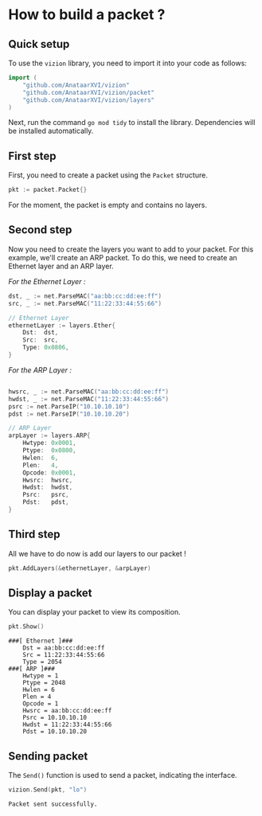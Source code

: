 # How to build a packet ?

## Quick setup

To use the `vizion` library, you need to import it into your code as follows: 

```go
import (
    "github.com/AnataarXVI/vizion"
    "github.com/AnataarXVI/vizion/packet"
    "github.com/AnataarXVI/vizion/layers"
)
```

Next, run the command `go mod tidy` to install the library. Dependencies will be installed automatically.


## First step

First, you need to create a packet using the `Packet` structure.

```go
pkt := packet.Packet{}
```

For the moment, the packet is empty and contains no layers. 

## Second step

Now you need to create the layers you want to add to your packet. For this example, we'll create an ARP packet. To do this, we need to create an Ethernet layer and an ARP layer.

_For the Ethernet Layer :_

```go
dst, _ := net.ParseMAC("aa:bb:cc:dd:ee:ff")
src, _ := net.ParseMAC("11:22:33:44:55:66")

// Ethernet Layer
ethernetLayer := layers.Ether{
    Dst:  dst,
    Src:  src,
    Type: 0x0806,
}
```

_For the ARP Layer :_

```go

hwsrc, _ := net.ParseMAC("aa:bb:cc:dd:ee:ff")
hwdst, _ := net.ParseMAC("11:22:33:44:55:66")
psrc := net.ParseIP("10.10.10.10")
pdst := net.ParseIP("10.10.10.20")

// ARP Layer
arpLayer := layers.ARP{
	Hwtype: 0x0001,
	Ptype:  0x0800,
	Hwlen:  6,
	Plen:   4,
	Opcode: 0x0001,
	Hwsrc:  hwsrc,
	Hwdst:  hwdst,
	Psrc:   psrc,
	Pdst:   pdst,
}
```

## Third step

All we have to do now is add our layers to our packet !


```go
pkt.AddLayers(&ethernetLayer, &arpLayer)
```

## Display a packet

You can display your packet to view its composition. 

```go
pkt.Show()
```

```
###[ Ethernet ]###
	Dst = aa:bb:cc:dd:ee:ff
	Src = 11:22:33:44:55:66
	Type = 2054
###[ ARP ]###
	Hwtype = 1
	Ptype = 2048
	Hwlen = 6
	Plen = 4
	Opcode = 1
	Hwsrc = aa:bb:cc:dd:ee:ff
	Psrc = 10.10.10.10
	Hwdst = 11:22:33:44:55:66
	Pdst = 10.10.10.20
```

## Sending packet

The `Send()` function is used to send a packet, indicating the interface.

```go
vizion.Send(pkt, "lo")
```

```
Packet sent successfully.
```
